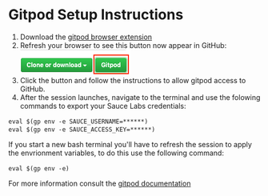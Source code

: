 # Gitpod Setup Instructions

1. Download the [gitpod browser extension](https://www.gitpod.io/docs/20_browser_extension/)
2. Refresh your browser to see this button now appear in GitHub:![Gitpod Button](gitpod_button.png)
3. Click the button and follow the instructions to allow gitpod access to GitHub.
4. After the session launches, navigate to the terminal and use the folowing commands to export your Sauce Labs credentials:
```
eval $(gp env -e SAUCE_USERNAME=******)
eval $(gp env -e SAUCE_ACCESS_KEY=******)
```

If you start a new bash terminal you'll have to refresh the session to apply the envrionment variables, to do this use the following command:
```
eval $(gp env -e)
```

For more information consult the [gitpod documentation](https://www.gitpod.io/docs/47_environment_variables/)